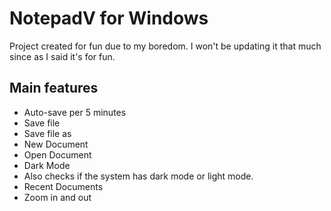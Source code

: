 # NotepadV for Windows
Project created for fun due to my boredom. I won't be updating it that much since as I said it's for fun.

## Main features 
- Auto-save per 5 minutes
- Save file
- Save file as
- New Document
- Open Document
- Dark Mode
 - Also checks if the system has dark mode or light mode.
- Recent Documents
- Zoom in and out